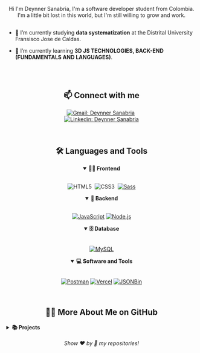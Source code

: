 <p align="center">
Hi I'm Deynner Sanabria, I'm a software developer student from Colombia.
I'm a little bit lost in this world, but I'm still willing to grow and work.
</p>

##


- 🔭 I’m currently studying **data systematization** at the Distrital University Fransisco Jose de Caldas.

- 🌱 I’m currently learning **3D JS TECHNOLOGIES, BACK-END (FUNDAMENTALS AND LANGUAGES)**.


<br>
<br>

<h2 align="center">📫 Connect with me</h2>

<div align = "center">
    
[![Gmail: Deynner Sanabria](https://img.shields.io/badge/-gmail-red?style=for-the-badge&logo=Gmail&logoColor=white&link=mailto:melvinaguilarhdz@gmail.com)](mailto:rojasdeynn8@gmail.com)&nbsp;
<br>
[![Linkedin: Deynner Sanabria](https://img.shields.io/badge/-linkedin-blue?style=for-the-badge&logo=Linkedin&logoColor=white&link=https://www.linkedin.com/in/melvin-aguilar-dev)](https://www.linkedin.com/in/deynner-alexander-sanabria-rojas-webdev)
  
</div>


<br>

<div align = "center">

<h2 align="center">🛠️ Languages and Tools</h2>

<details open>
<summary><b>🏄‍♂️ Frontend</b></summary>
<br>
  
![HTML5](https://img.shields.io/badge/-HTML5-E34F26?style=for-the-badge&logo=html5&logoColor=white)&nbsp;
![CSS3](https://img.shields.io/badge/-CSS3-1572B6?style=for-the-badge&logo=css3)&nbsp;
[![Sass](https://img.shields.io/badge/-Sass-CC6699?style=for-the-badge&logo=sass&logoColor=white)](https://sass-lang.com/)
</details>

<details open>
<summary><b>🧰 Backend</b></summary>
<br>

[![JavaScript](https://img.shields.io/badge/-JavaScript-F7DF1E?style=for-the-badge&logo=javascript&logoColor=black)](https://developer.mozilla.org/en-US/docs/Web/JavaScript)
[![Node.js](https://img.shields.io/badge/-Node.js-339933?style=for-the-badge&logo=node.js&logoColor=white)](https://nodejs.org/)
</details>
<details open>
<summary><b>🗄️ Database</b></summary>
<br>

[![MySQL](https://img.shields.io/badge/-MySQL-4479A1?style=for-the-badge&logo=mysql&logoColor=white)](https://www.mysql.com/)

</details>

<details open>
<summary><b>💻 Software and Tools</b></summary>
<br>

[![Postman](https://img.shields.io/badge/-Postman-FF6C37?style=for-the-badge&logo=postman&logoColor=white)](https://www.postman.com/)
[![Vercel](https://img.shields.io/badge/-Vercel-000000?style=for-the-badge&logo=vercel&logoColor=white)](https://vercel.com/)
[![JSONBin](https://img.shields.io/badge/-JSONBin-008080?style=for-the-badge&logo=jsonbin&logoColor=white)](https://jsonbin.io/)

</details>

</div>


<br>

<h2 align="center">👨‍💻 More About Me on GitHub</h2>

<details>
<summary><b>📚 Projects</b></summary>
<br>
<p align="left">
<!-- BLOG-POST-LIST:START -->
<a href="https://github.com/DeynnerASR/-MINI-PROJECT-Advice-generator-app.git"><img width="320" src="https://github-readme-stats.vercel.app/api/pin/?username=DeynnerASR&repo=-MINI-PROJECT-Advice-generator-app&theme=react&bg_color=161B22&title_color=58A6FF&hide_border=true&icon_color=F8D866&show_icons=false&show_description=false" alt="-MINI-PROJECT-Advice-generator-app"></a>
  
<!-- BLOG-POST-LIST:END -->
</p>
</details>
  
<h6 align="center">Show ❤️ by 🌟 my repositories!</h6>
